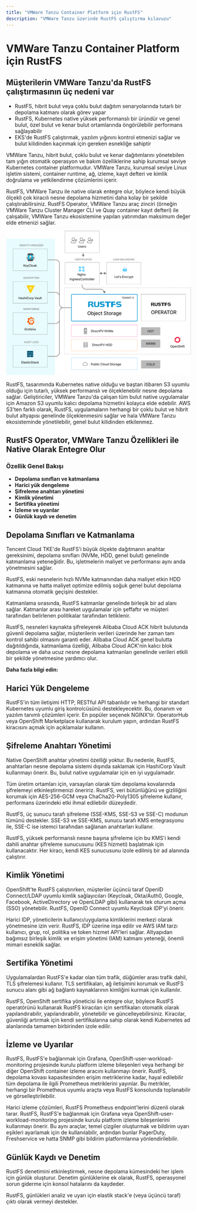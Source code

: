 ```yaml
---
title: "VMWare Tanzu Container Platform için RustFS"
description: "VMWare Tanzu üzerinde RustFS çalıştırma kılavuzu"
---
```


# VMWare Tanzu Container Platform için RustFS

## Müşterilerin VMWare Tanzu'da RustFS çalıştırmasının üç nedeni var

- RustFS, hibrit bulut veya çoklu bulut dağıtım senaryolarında tutarlı bir depolama katmanı olarak görev yapar
- RustFS, Kubernetes native yüksek performanslı bir üründür ve genel bulut, özel bulut ve kenar bulut ortamlarında öngörülebilir performans sağlayabilir
- EKS'de RustFS çalıştırmak, yazılım yığınını kontrol etmenizi sağlar ve bulut kilidinden kaçınmak için gereken esnekliğe sahiptir

VMWare Tanzu, hibrit bulut, çoklu bulut ve kenar dağıtımlarını yönetebilen tam yığın otomatik operasyon ve bakım özelliklerine sahip kurumsal seviye Kubernetes container platformudur. VMWare Tanzu, kurumsal seviye Linux işletim sistemi, container runtime, ağ, izleme, kayıt defteri ve kimlik doğrulama ve yetkilendirme çözümlerini içerir.

RustFS, VMWare Tanzu ile native olarak entegre olur, böylece kendi büyük ölçekli çok kiracılı nesne depolama hizmetini daha kolay bir şekilde çalıştırabilirsiniz. RustFS Operator, VMWare Tanzu araç zinciri (örneğin VMWare Tanzu Cluster Manager CLI ve Quay container kayıt defteri) ile çalışabilir, VMWare Tanzu ekosistemine yapılan yatırımdan maksimum değer elde etmenizi sağlar.

![RustFS Mimari Diyagramı](images/sec1-1.png)

RustFS, tasarımında Kubernetes native olduğu ve baştan itibaren S3 uyumlu olduğu için tutarlı, yüksek performanslı ve ölçeklenebilir nesne depolama sağlar. Geliştiriciler, VMWare Tanzu'da çalışan tüm bulut native uygulamalar için Amazon S3 uyumlu kalıcı depolama hizmetini kolayca elde edebilir. AWS S3'ten farklı olarak, RustFS, uygulamaların herhangi bir çoklu bulut ve hibrit bulut altyapısı genelinde ölçeklenmesini sağlar ve hala VMWare Tanzu ekosisteminde yönetilebilir, genel bulut kilidinden etkilenmez.

## RustFS Operator, VMWare Tanzu Özellikleri ile Native Olarak Entegre Olur

### Özellik Genel Bakışı

- **Depolama sınıfları ve katmanlama**
- **Harici yük dengeleme**
- **Şifreleme anahtarı yönetimi**
- **Kimlik yönetimi**
- **Sertifika yönetimi**
- **İzleme ve uyarılar**
- **Günlük kaydı ve denetim**

## Depolama Sınıfları ve Katmanlama

Tencent Cloud TKE'de RustFS'i büyük ölçekte dağıtmanın anahtar gereksinimi, depolama sınıfları (NVMe, HDD, genel bulut) genelinde katmanlama yeteneğidir. Bu, işletmelerin maliyet ve performansı aynı anda yönetmesini sağlar.

RustFS, eski nesnelerin hızlı NVMe katmanından daha maliyet etkin HDD katmanına ve hatta maliyet optimize edilmiş soğuk genel bulut depolama katmanına otomatik geçişini destekler.

Katmanlama sırasında, RustFS katmanlar genelinde birleşik bir ad alanı sağlar. Katmanlar arası hareket uygulamalar için şeffaftır ve müşteri tarafından belirlenen politikalar tarafından tetiklenir.

RustFS, nesneleri kaynakta şifreleyerek Alibaba Cloud ACK hibrit bulutunda güvenli depolama sağlar, müşterilerin verileri üzerinde her zaman tam kontrol sahibi olmasını garanti eder. Alibaba Cloud ACK genel bulutta dağıtıldığında, katmanlama özelliği, Alibaba Cloud ACK'nin kalıcı blok depolama ve daha ucuz nesne depolama katmanları genelinde verileri etkili bir şekilde yönetmesine yardımcı olur.

**Daha fazla bilgi edin:**

## Harici Yük Dengeleme

RustFS'in tüm iletişimi HTTP, RESTful API tabanlıdır ve herhangi bir standart Kubernetes uyumlu giriş kontrolcüsünü destekleyecektir. Bu, donanım ve yazılım tanımlı çözümleri içerir. En popüler seçenek NGINX'tir. OperatorHub veya OpenShift Marketplace kullanarak kurulum yapın, ardından RustFS kiracısını açmak için açıklamalar kullanın.

## Şifreleme Anahtarı Yönetimi

Native OpenShift anahtar yönetimi özelliği yoktur. Bu nedenle, RustFS, anahtarları nesne depolama sistemi dışında saklamak için HashiCorp Vault kullanmayı önerir. Bu, bulut native uygulamalar için en iyi uygulamadır.

Tüm üretim ortamları için, varsayılan olarak tüm depolama kovalarında şifrelemeyi etkinleştirmenizi öneririz. RustFS, veri bütünlüğünü ve gizliliğini korumak için AES-256-GCM veya ChaCha20-Poly1305 şifreleme kullanır, performans üzerindeki etki ihmal edilebilir düzeydedir.

RustFS, üç sunucu tarafı şifreleme (SSE-KMS, SSE-S3 ve SSE-C) modunun tümünü destekler. SSE-S3 ve SSE-KMS, sunucu tarafı KMS entegrasyonu ile, SSE-C ise istemci tarafından sağlanan anahtarları kullanır.

RustFS, yüksek performanslı nesne başına şifreleme için bu KMS'i kendi dahili anahtar şifreleme sunucusunu (KES hizmeti) başlatmak için kullanacaktır. Her kiracı, kendi KES sunucusunu izole edilmiş bir ad alanında çalıştırır.

## Kimlik Yönetimi

OpenShift'te RustFS çalıştırırken, müşteriler üçüncü taraf OpenID Connect/LDAP uyumlu kimlik sağlayıcıları (Keycloak, Okta/Auth0, Google, Facebook, ActiveDirectory ve OpenLDAP gibi) kullanarak tek oturum açma (SSO) yönetebilir. RustFS, OpenID Connect uyumlu Keycloak IDP'yi önerir.

Harici IDP, yöneticilerin kullanıcı/uygulama kimliklerini merkezi olarak yönetmesine izin verir. RustFS, IDP üzerine inşa edilir ve AWS IAM tarzı kullanıcı, grup, rol, politika ve token hizmet API'leri sağlar. Altyapıdan bağımsız birleşik kimlik ve erişim yönetimi (IAM) katmanı yeteneği, önemli mimari esneklik sağlar.

## Sertifika Yönetimi

Uygulamalardan RustFS'e kadar olan tüm trafik, düğümler arası trafik dahil, TLS şifrelemesi kullanır. TLS sertifikaları, ağ iletişimini korumak ve RustFS sunucu alanı gibi ağ bağlantı kaynaklarının kimliğini kurmak için kullanılır.

RustFS, OpenShift sertifika yöneticisi ile entegre olur, böylece RustFS operatörünü kullanarak RustFS kiracıları için sertifikaları otomatik olarak yapılandırabilir, yapılandırabilir, yönetebilir ve güncelleyebilirsiniz. Kiracılar, güvenliği artırmak için kendi sertifikalarına sahip olarak kendi Kubernetes ad alanlarında tamamen birbirinden izole edilir.

## İzleme ve Uyarılar

RustFS, RustFS'e bağlanmak için Grafana, OpenShift-user-workload-monitoring projesinde kurulu platform izleme bileşenleri veya herhangi bir diğer OpenShift container izleme aracını kullanmayı önerir. RustFS, depolama kovası kapasitesinden erişim metriklerine kadar, hayal edilebilir tüm depolama ile ilgili Prometheus metriklerini yayınlar. Bu metrikler, herhangi bir Prometheus uyumlu araçta veya RustFS konsolunda toplanabilir ve görselleştirilebilir.

Harici izleme çözümleri, RustFS Prometheus endpoint'lerini düzenli olarak tarar. RustFS, RustFS'e bağlanmak için Grafana veya OpenShift-user-workload-monitoring projesinde kurulu platform izleme bileşenlerini kullanmayı önerir. Bu aynı araçlar, temel çizgiler oluşturmak ve bildirim uyarı eşikleri ayarlamak için de kullanılabilir, ardından bunlar PagerDuty, Freshservice ve hatta SNMP gibi bildirim platformlarına yönlendirilebilir.

## Günlük Kaydı ve Denetim

RustFS denetimini etkinleştirmek, nesne depolama kümesindeki her işlem için günlük oluşturur. Denetim günlüklerine ek olarak, RustFS, operasyonel sorun giderme için konsol hatalarını da kaydeder.

RustFS, günlükleri analiz ve uyarı için elastik stack'e (veya üçüncü taraf) çıktı olarak vermeyi destekler.
